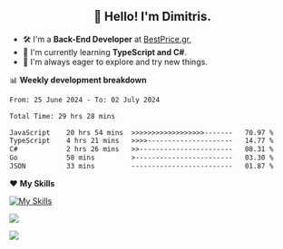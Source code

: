 <h2 align="center">👋 Hello! I'm Dimitris.</h2>

- 🛠 I'm a **Back-End Developer** at [BestPrice.gr](https://bestprice.gr),
- 🌱 I'm currently learning **TypeScript and C#**.
- 🧭 I'm always eager to explore and try new things.
  
📊 **Weekly development breakdown**

<!--START_SECTION:waka-->

```txt
From: 25 June 2024 - To: 02 July 2024

Total Time: 29 hrs 28 mins

JavaScript    20 hrs 54 mins  >>>>>>>>>>>>>>>>>>-------   70.97 %
TypeScript    4 hrs 21 mins   >>>>---------------------   14.77 %
C#            2 hrs 26 mins   >>-----------------------   08.31 %
Go            58 mins         >------------------------   03.30 %
JSON          33 mins         -------------------------   01.87 %
```

<!--END_SECTION:waka-->

❤️ **My Skills**

[![My Skills](https://skillicons.dev/icons?i=ts,html,css,js,nodejs,express,react,vite,tailwind,mongodb,postgres,jest,git,md,vscode,postman,figma,linux,bash,py,java,php&theme=light&perline=11)](https://skillicons.dev)


<a href="https://wakatime.com/@018db2c8-3e4e-4392-80be-2ef5619c010a"><img src="https://wakatime.com/badge/user/018db2c8-3e4e-4392-80be-2ef5619c010a.svg?style=plastic" /></a>

![](https://hit.yhype.me/github/profile?user_id=45003429)
